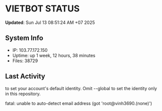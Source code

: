 # VIETBOT STATUS
**Updated**: Sun Jul 13 08:51:24 AM +07 2025

## System Info
- IP: 103.77.172.150
- Uptime: up 1 week, 12 hours, 38 minutes
- Files: 38729

## Last Activity

to set your account's default identity.
Omit --global to set the identity only in this repository.

fatal: unable to auto-detect email address (got 'root@vinh3690.(none)')
